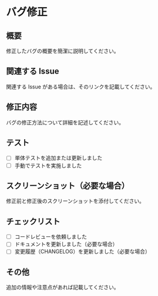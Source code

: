 # バグ修正

## 概要
修正したバグの概要を簡潔に説明してください。

## 関連する Issue
関連する Issue がある場合は、そのリンクを記載してください。

## 修正内容
バグの修正方法について詳細を記述してください。

## テスト
- [ ] 単体テストを追加または更新しました
- [ ] 手動でテストを実施しました

## スクリーンショット（必要な場合）
修正前と修正後のスクリーンショットを添付してください。

## チェックリスト
- [ ] コードレビューを依頼しました
- [ ] ドキュメントを更新しました（必要な場合）
- [ ] 変更履歴（CHANGELOG）を更新しました（必要な場合）

## その他
追加の情報や注意点があれば記載してください。
